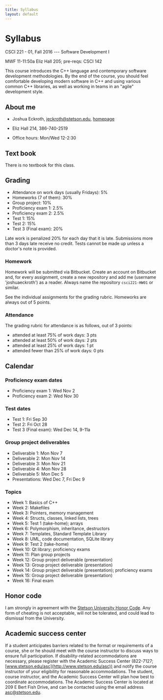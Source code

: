 ```yaml
---
title: Syllabus
layout: default
---
```


# Syllabus

CSCI 221 - 01, Fall 2016 --- Software Development I

MWF 11-11:50a Eliz Hall 205; pre-reqs: CSCI 142

This course introduces the C++ language and contemporary software development methodologies. By the end of the course, you should feel comfortable developing modern software in C++ and using various common C++ libraries, as well as working in teams in an "agile" development style.

## About me

- Joshua Eckroth, [jeckroth@stetson.edu](mailto:jeckroth@stetson.edu), [homepage](http://www2.stetson.edu/~jeckroth/)

- Eliz Hall 214, 386-740-2519

- Office hours: Mon/Wed 12-2:30

## Text book

There is no textbook for this class.

## Grading

- Attendance on work days (usually Fridays): 5%
- Homeworks (7 of them): 30%
- Group project: 10%
- Proficiency exam 1: 2.5%
- Proficiency exam 2: 2.5%
- Test 1: 15%
- Test 2: 15%
- Test 3 (Final exam): 20%

Late work is penalized 20% for each day that it is late. Submissions
more than 3 days late receive no credit. Tests cannot be made up
unless a doctor's note is provided.

### Homework

Homework will be submitted via Bitbucket. Create an account on Bitbucket and, for every assignment, create a new repository and add me (username 'joshuaeckroth') as a reader. Always name the repository `csci221-HW01` or similar.

See the individual assignments for the grading rubric. Homeworks are always out of 5 points.

### Attendance

The grading rubric for attendance is as follows, out of 3 points:

- attended at least 75% of work days: 3 pts
- attended at least 50% of work days: 2 pts
- attended at least 25% of work days: 1 pt
- attended fewer than 25% of work days: 0 pts

## Calendar

### Proficiency exam dates

- Proficiency exam 1: Wed Nov 2
- Proficiency exam 2: Wed Nov 30

### Test dates

- Test 1: Fri Sep 30
- Test 2: Fri Oct 28
- Test 3 (Final exam): Wed Dec 14, 9-11a

### Group project deliverables

- Deliverable 1: Mon Nov 7
- Deliverable 2: Mon Nov 14
- Deliverable 3: Mon Nov 21
- Deliverable 4: Mon Nov 28
- Deliverable 5: Mon Dec 5
- Presentations: Wed Dec 7, Fri Dec 9

### Topics

- Week 1: Basics of C++
- Week 2: Makefiles
- Week 3: Pointers, memory management
- Week 4: Structs, classes, linked lists, trees
- Week 5: Test 1 (take-home); arrays
- Week 6: Polymorphism, inheritance, destructors
- Week 7: Templates, Standard Template Library
- Week 8: UML, code documentation, SQLite library
- Week 9: Test 2 (take-home)
- Week 10: Qt library; proficiency exams
- Week 11: Plan group projects
- Week 12: Group project deliverable (presentation)
- Week 13: Group project deliverable (presentation)
- Week 14: Group project deliverable (presentation); proficiency exams
- Week 15: Group project deliverable (presentation)
- Week 16: Final exam

## Honor code

I am strongly in agreement with the
[Stetson University Honor Code](http://www.stetson.edu/other/honor-system/). Any
form of cheating is not acceptable, will not be tolerated, and could
lead to dismissal from the University.

## Academic success center

If a student anticipates barriers related to the format or
requirements of a course, she or he should meet with the course
instructor to discuss ways to ensure full participation. If
disability-related accommodations are necessary, please register with
the Academic Success Center (822-7127;
[www.stetson.edu/asc](http://www.stetson.edu/asc)) and notify the
course instructor of your eligibility for reasonable
accommodations. The student, course instructor, and the Academic
Success Center will plan how best to coordinate accommodations. The
Academic Success Center is located at 209 E Bert Fish Drive, and can
be contacted using the email address
[asc@stetson.edu](mailto:asc@stetson.edu).
